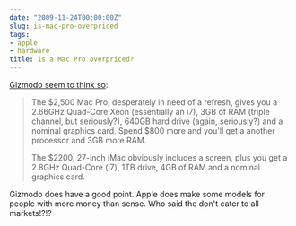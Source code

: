 ```yaml
---
date: "2009-11-24T00:00:00Z"
slug: is-mac-pro-overpriced
tags:
- apple
- hardware
title: Is a Mac Pro overpriced?
---
```


[Gizmodo seem to think
so](http://gizmodo.com/5411073/why-its-gotten-straight-stupid-to-buy-a-mac-pro):  
> The $2,500 Mac Pro, desperately in need of a refresh, gives you a
> 2.66GHz Quad-Core Xeon (essentially an i7), 3GB of RAM (triple
> channel, but seriously?), 640GB hard drive (again, seriously?) and a
> nominal graphics card. Spend $800 more and you'll get a another
> processor and 3GB more RAM.
>
> The $2200, 27-inch iMac obviously includes a screen, plus you get a
> 2.8GHz Quad-Core (i7), 1TB drive, 4GB of RAM and a nominal graphics
> card.

Gizmodo does have a good point. Apple does make some models for people
with more money than sense. Who said the don't cater to all markets!?!?